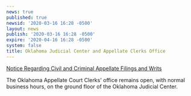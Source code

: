 ```yaml
---
news: true
published: true
newsid: '2020-03-16 16:28 -0500'
layout: news
publish: '2020-03-16 16:28 -0500'
expire: '2020-04-16 16:28 -0500'
system: false
title: Oklahoma Judicial Center and Appellate Clerks Office
---
```

[Notice Regarding Civil and Criminal Appellate Filings and Writs](http://www.oscn.net/notices/appellate-court-clerks-office.pdf)

The Oklahoma Appellate Court Clerks' office remains open, with normal business hours, on the ground floor of the Oklahoma Judicial Center.
